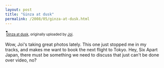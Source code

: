 ```yaml
---
layout: post
title: "Ginza at dusk"
permalink: /2008/05/ginza-at-dusk.html
---
```


<p><style type="text/css">.flickr-photo { border: solid 2px #000000; }.flickr-yourcomment { }.flickr-frame { text-align: left; padding: 3px; }.flickr-caption { font-size: 0.8em; margin-top: 0px; }</style><div class="flickr-frame">	<a href="http://www.flickr.com/photos/joi/2530911241/" title="photo sharing"><img src="http://farm3.static.flickr.com/2298/2530911241_4cb3fa08a7.jpg" class="flickr-photo" alt="" /></a><br />	<span class="flickr-caption"><a href="http://www.flickr.com/photos/joi/2530911241/">Ginza at dusk</a>, originally uploaded by <a href="http://www.flickr.com/people/joi/">Joi</a>.</span></div>				<p class="flickr-yourcomment">	Wow, Joi's taking great photos lately.  This one just stopped me in my tracks, and makes me want to book the next flight to Tokyo.  Hey, Six Apart Japan, there must be something we need to discuss that just can't be done over video, no?</p></p>


